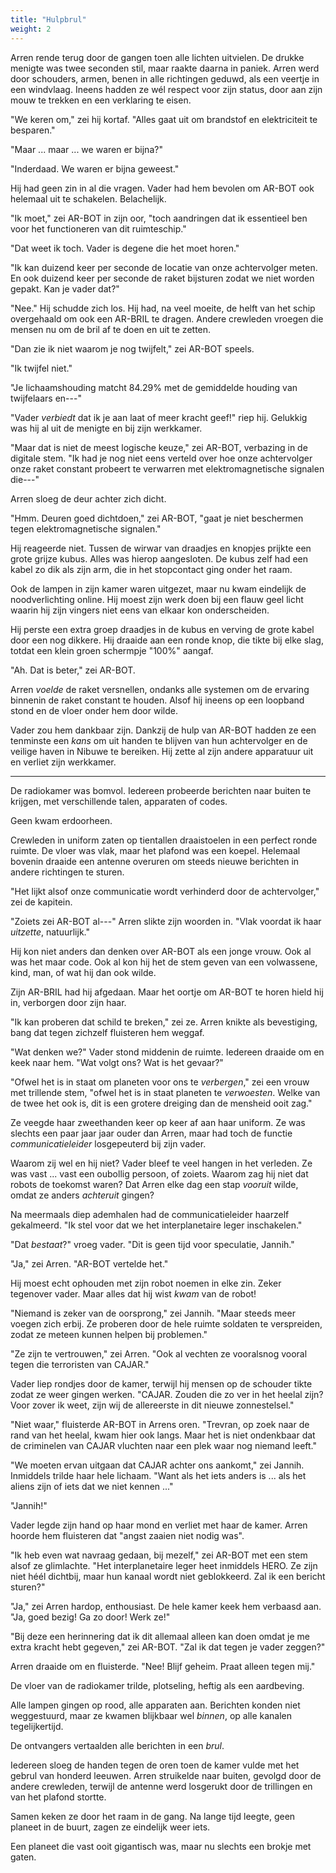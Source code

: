 ```yaml
---
title: "Hulpbrul"
weight: 2
---
```


Arren rende terug door de gangen toen alle lichten uitvielen. De drukke menigte was twee seconden stil, maar raakte daarna in paniek. Arren werd door schouders, armen, benen in alle richtingen geduwd, als een veertje in een windvlaag. Ineens hadden ze wél respect voor zijn status, door aan zijn mouw te trekken en een verklaring te eisen.

"We keren om," zei hij kortaf. "Alles gaat uit om brandstof en elektriciteit te besparen."

"Maar ... maar ... we waren er bijna?"

"Inderdaad. We waren er bijna geweest." 

Hij had geen zin in al die vragen. Vader had hem bevolen om AR-BOT ook helemaal uit te schakelen. Belachelijk.

"Ik moet," zei AR-BOT in zijn oor, "toch aandringen dat ik essentieel ben voor het functioneren van dit ruimteschip."

"Dat weet ik toch. Vader is degene die het moet horen."

"Ik kan duizend keer per seconde de locatie van onze achtervolger meten. En ook duizend keer per seconde de raket bijsturen zodat we niet worden gepakt. Kan je vader dat?"

"Nee." Hij schudde zich los. Hij had, na veel moeite, de helft van het schip overgehaald om ook een AR-BRIL te dragen. Andere crewleden vroegen die mensen nu om de bril af te doen en uit te zetten.

"Dan zie ik niet waarom je nog twijfelt," zei AR-BOT speels.

"Ik twijfel niet."

"Je lichaamshouding matcht 84.29% met de gemiddelde houding van twijfelaars en---"

"Vader _verbiedt_ dat ik je aan laat of meer kracht geef!" riep hij. Gelukkig was hij al uit de menigte en bij zijn werkkamer.

"Maar dat is niet de meest logische keuze," zei AR-BOT, verbazing in de digitale stem. "Ik had je nog niet eens verteld over hoe onze achtervolger onze raket constant probeert te verwarren met elektromagnetische signalen die---"

Arren sloeg de deur achter zich dicht.

"Hmm. Deuren goed dichtdoen," zei AR-BOT, "gaat je niet beschermen tegen elektromagnetische signalen."

Hij reageerde niet. Tussen de wirwar van draadjes en knopjes prijkte een grote grijze kubus. Alles was hierop aangesloten. De kubus zelf had een kabel zo dik als zijn arm, die in het stopcontact ging onder het raam. 

Ook de lampen in zijn kamer waren uitgezet, maar nu kwam eindelijk de noodverlichting online. Hij moest zijn werk doen bij een flauw geel licht waarin hij zijn vingers niet eens van elkaar kon onderscheiden.

Hij perste een extra groep draadjes in de kubus en verving de grote kabel door een nog dikkere. Hij draaide aan een ronde knop, die tikte bij elke slag, totdat een klein groen schermpje "100%" aangaf.

"Ah. Dat is beter," zei AR-BOT.

Arren _voelde_ de raket versnellen, ondanks alle systemen om de ervaring binnenin de raket constant te houden. Alsof hij ineens op een loopband stond en de vloer onder hem door wilde. 

Vader zou hem dankbaar zijn. Dankzij de hulp van AR-BOT hadden ze een tenminste een _kans_ om uit handen te blijven van hun achtervolger en de veilige haven in Nibuwe te bereiken. Hij zette al zijn andere apparatuur uit en verliet zijn werkkamer.

___

De radiokamer was bomvol. Iedereen probeerde berichten naar buiten te krijgen, met verschillende talen, apparaten of codes. 

Geen kwam erdoorheen. 

Crewleden in uniform zaten op tientallen draaistoelen in een perfect ronde ruimte. De vloer was vlak, maar het plafond was een koepel. Helemaal bovenin draaide een antenne overuren om steeds nieuwe berichten in andere richtingen te sturen.

"Het lijkt alsof onze communicatie wordt verhinderd door de achtervolger," zei de kapitein.

"Zoiets zei AR-BOT al---" Arren slikte zijn woorden in. "Vlak voordat ik haar _uitzette_, natuurlijk." 

Hij kon niet anders dan denken over AR-BOT als een jonge vrouw. Ook al was het maar code. Ook al kon hij het de stem geven van een volwassene, kind, man, of wat hij dan ook wilde.

Zijn AR-BRIL had hij afgedaan. Maar het oortje om AR-BOT te horen hield hij in, verborgen door zijn haar.

"Ik kan proberen dat schild te breken," zei ze. Arren knikte als bevestiging, bang dat tegen zichzelf fluisteren hem weggaf.

"Wat denken we?" Vader stond middenin de ruimte. Iedereen draaide om en keek naar hem. "Wat volgt ons? Wat is het gevaar?"

"Ofwel het is in staat om planeten voor ons te _verbergen_," zei een vrouw met trillende stem, "ofwel het is in staat planeten te _verwoesten_. Welke van de twee het ook is, dit is een grotere dreiging dan de mensheid ooit zag."

Ze veegde haar zweethanden keer op keer af aan haar uniform. Ze was slechts een paar jaar jaar ouder dan Arren, maar had toch de functie _communicatieleider_ losgepeuterd bij zijn vader. 

Waarom zij wel en hij niet? Vader bleef te veel hangen in het verleden. Ze was vast ... vast een oubollig persoon, of zoiets. Waarom zag hij niet dat robots de toekomst waren? Dat Arren elke dag een stap _vooruit_ wilde, omdat ze anders _achteruit_ gingen?

Na meermaals diep ademhalen had de communicatieleider haarzelf gekalmeerd. "Ik stel voor dat we het interplanetaire leger inschakelen."

"Dat _bestaat_?" vroeg vader. "Dit is geen tijd voor speculatie, Jannih."

"Ja," zei Arren. "AR-BOT vertelde het." 

Hij moest echt ophouden met zijn robot noemen in elke zin. Zeker tegenover vader. Maar alles dat hij wist _kwam_ van de robot!

"Niemand is zeker van de oorsprong," zei Jannih. "Maar steeds meer voegen zich erbij. Ze proberen door de hele ruimte soldaten te verspreiden, zodat ze meteen kunnen helpen bij problemen."

"Ze zijn te vertrouwen," zei Arren. "Ook al vechten ze vooralsnog vooral tegen die terroristen van CAJAR."

Vader liep rondjes door de kamer, terwijl hij mensen op de schouder tikte zodat ze weer gingen werken. "CAJAR. Zouden die zo ver in het heelal zijn? Voor zover ik weet, zijn wij de allereerste in dit nieuwe zonnestelsel."

"Niet waar," fluisterde AR-BOT in Arrens oren. "Trevran, op zoek naar de rand van het heelal, kwam hier ook langs. Maar het is niet ondenkbaar dat de criminelen van CAJAR vluchten naar een plek waar nog niemand leeft."

"We moeten ervan uitgaan dat CAJAR achter ons aankomt," zei Jannih. Inmiddels trilde haar hele lichaam. "Want als het iets anders is ... als het aliens zijn of iets dat we niet kennen ..."

"Jannih!" 

Vader legde zijn hand op haar mond en verliet met haar de kamer. Arren hoorde hem fluisteren dat "angst zaaien niet nodig was".

"Ik heb even wat navraag gedaan, bij mezelf," zei AR-BOT met een stem alsof ze glimlachte. "Het interplanetaire leger heet inmiddels HERO. Ze zijn niet héél dichtbij, maar hun kanaal wordt niet geblokkeerd. Zal ik een bericht sturen?"

"Ja," zei Arren hardop, enthousiast. De hele kamer keek hem verbaasd aan. "Ja, goed bezig! Ga zo door! Werk ze!"

"Bij deze een herinnering dat ik dit allemaal alleen kan doen omdat je me extra kracht hebt gegeven," zei AR-BOT. "Zal ik dat tegen je vader zeggen?"

Arren draaide om en fluisterde. "Nee! Blijf geheim. Praat alleen tegen mij."

De vloer van de radiokamer trilde, plotseling, heftig als een aardbeving. 

Alle lampen gingen op rood, alle apparaten aan. Berichten konden niet weggestuurd, maar ze kwamen blijkbaar wel _binnen_, op alle kanalen tegelijkertijd.

De ontvangers vertaalden alle berichten in een _brul_.

Iedereen sloeg de handen tegen de oren toen de kamer vulde met het gebrul van honderd leeuwen. Arren struikelde naar buiten, gevolgd door de andere crewleden, terwijl de antenne werd losgerukt door de trillingen en van het plafond stortte.

Samen keken ze door het raam in de gang. Na lange tijd leegte, geen planeet in de buurt, zagen ze eindelijk weer iets. 

Een planeet die vast ooit gigantisch was, maar nu slechts een brokje met gaten.